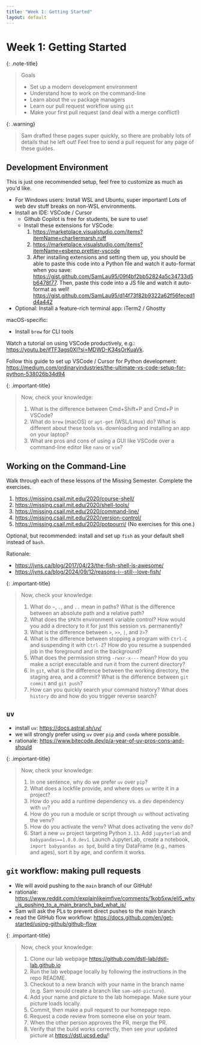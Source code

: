 ```yaml
---
title: "Week 1: Getting Started"
layout: default
---
```


# Week 1: Getting Started

{: .note-title}
> Goals
>
> - Set up a modern development environment
> - Understand how to work on the command-line
> - Learn about the `uv` package managers
> - Learn our pull request workflow using `git`
> - Make your first pull request (and deal with a merge conflict!)

{: .warning}
> Sam drafted these pages super quickly, so there are probably lots of details
> that he left out! Feel free to send a pull request for any page of these
> guides.


## Development Environment

This is just one recommended setup, feel free to customize as much as you'd
like.

- For Windows users: Install WSL and Ubuntu, super important! Lots of web dev
  stuff breaks on non-WSL environments.
- Install an IDE: VSCode / Cursor
  - Github Copilot is free for students, be sure to use!
  - Install these extensions for VSCode:
    1. https://marketplace.visualstudio.com/items?itemName=charliermarsh.ruff
    1. https://marketplace.visualstudio.com/items?itemName=esbenp.prettier-vscode
    1. After installing extensions and setting them up, you should be able to paste
        this code into a Python file and watch it auto-format when you
        save:
        <https://gist.github.com/SamLau95/09f4bf2bb52824a5c34733d5b6478f77>.
        Then, paste this code into a JS file and watch it auto-format as well!
        <https://gist.github.com/SamLau95/d14f73f82b9322a62f56feced1d4a442>
- Optional: Install a feature-rich terminal app: iTerm2 / Ghostty

macOS-specific:
- Install `brew` for CLI tools

Watch a tutorial on using VSCode productively, e.g.:
<https://youtu.be/ifTF3ags0XI?si=MDWD-K34sOrKuaVk>.

Follow this guide to set up VSCode / Cursor for Python development:
<https://medium.com/ordinaryindustries/the-ultimate-vs-code-setup-for-python-538026b34d94>


{: .important-title}
> Now, check your knowledge:
>
> 1. What is the difference between Cmd+Shift+P and Cmd+P in VSCode?
> 1. What do `brew` (macOS) or `apt-get` (WSL/Linux) do? What is different
>    about these tools vs. downloading and installing an app on your laptop?
> 1. What are pros and cons of using a GUI like VSCode over a command-line
>    editor like `nano` or `vim`?

## Working on the Command-Line

Walk through each of these lessons of the Missing Semester. Complete the
exercises.

1. <https://missing.csail.mit.edu/2020/course-shell/>
1. <https://missing.csail.mit.edu/2020/shell-tools/>
1. <https://missing.csail.mit.edu/2020/command-line/>
1. <https://missing.csail.mit.edu/2020/version-control/>
1. <https://missing.csail.mit.edu/2020/potpourri/> (No exercises for this one.)

Optional, but recommended: install and set up `fish` as your default shell
instead of `bash`.

Rationale:

- <https://jvns.ca/blog/2017/04/23/the-fish-shell-is-awesome/>
- <https://jvns.ca/blog/2024/09/12/reasons-i--still--love-fish/>


{: .important-title}
> Now, check your knowledge:
>
> 1. What do `~`, `.`, and `..` mean in paths? What is the difference
>    between an absolute path and a relative path?
> 1. What does the `$PATH` environment variable control? How would you add a
>    directory to it for just this session vs. permanently?
> 1. What is the difference between `>`, `>>`, `|`, and `2>`?
> 1. What is the difference between stopping a program with `Ctrl-C` and
>    suspending it with `Ctrl-Z`? How do you resume a suspended job in the
>    foreground and in the background?
> 1. What does the permission string `-rwxr-x---` mean? How do you make a
>    script executable and run it from the current directory?
> 1. In `git`, what is the difference between the working directory, the
>    staging area, and a commit? What is the difference between `git commit`
>    and `git push`?
> 1. How can you quickly search your command history? What does `history` do
>    and how do you trigger reverse search?

## `uv`

- install `uv`: <https://docs.astral.sh/uv/>
- we will strongly prefer using `uv` over `pip` and `conda` where possible.
- rationale: <https://www.bitecode.dev/p/a-year-of-uv-pros-cons-and-should>


{: .important-title}
> Now, check your knowledge:
>
> 1. In one sentence, why do we prefer `uv` over `pip`?
> 1. What does a lockfile provide, and where does `uv` write it in a project?
> 1. How do you add a runtime dependency vs. a dev dependency with `uv`?
> 1. How do you run a module or script through `uv` without activating the venv?
> 1. How do you activate the venv? What does activating the venv do?
> 1. Start a new `uv` project targeting Python `3.13`. Add `jupyterlab` and
>    `babypandas==1.0.0.dev1`. Launch JupyterLab, create a notebook, `import
>    babypandas as bpd`, build a tiny DataFrame (e.g., names and ages), sort it
>    by age, and confirm it works.

## `git` workflow: making pull requests

- We will avoid pushing to the `main` branch of our GitHub!
- rationale:
  <https://www.reddit.com/r/explainlikeimfive/comments/1kob5xw/eli5_why_is_pushing_to_a_main_branch_bad_what_is/>
- Sam will ask the PLs to prevent direct pushes to the main branch
- read the GitHub flow workflow:
  <https://docs.github.com/en/get-started/using-github/github-flow>


{: .important-title}
> Now, check your knowledge:
>
> 1. Clone our lab webpage <https://github.com/dstl-lab/dstl-lab.github.io>
> 1. Run the lab webpage locally by following the instructions in the repo
>    README.
> 1. Checkout to a new branch with your name in the branch name (e.g. Sam would
>    create a branch like `sam-add-picture`).
> 1. Add your name and picture to the lab homepage. Make sure your picture loads
>    locally.
> 1. Commit, then make a pull request to our homepage repo.
> 1. Request a code review from someone else on your team.
> 1. When the other person approves the PR, merge the PR.
> 1. Verify that the build works correctly, then see your updated picture at
>    <https://dstl.ucsd.edu/>!
